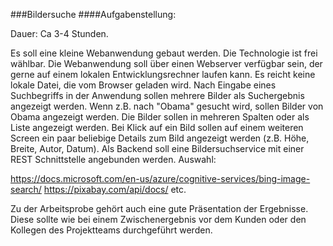 ###Bildersuche
####Aufgabenstellung:

Dauer: Ca 3-4 Stunden.

Es soll eine kleine Webanwendung gebaut werden. Die Technologie ist frei wählbar. Die Webanwendung soll über einen Webserver verfügbar sein, der gerne auf einem lokalen Entwicklungsrechner laufen kann. Es reicht keine lokale Datei, die vom Browser geladen wird.
Nach Eingabe eines Suchbegriffs in der Anwendung sollen mehrere Bilder als Suchergebnis angezeigt werden.
Wenn z.B. nach "Obama" gesucht wird, sollen Bilder von Obama angezeigt werden.
Die Bilder sollen in mehreren Spalten oder als Liste angezeigt werden.
Bei Klick auf ein Bild sollen auf einem weiteren Screen ein paar beliebige Details zum Bild angezeigt werden (z.B. Höhe, Breite, Autor, Datum).
Als Backend soll eine Bildersuchservice mit einer REST Schnittstelle angebunden werden. Auswahl:

https://docs.microsoft.com/en-us/azure/cognitive-services/bing-image-search/
https://pixabay.com/api/docs/
etc.

Zu der Arbeitsprobe gehört auch eine gute Präsentation der Ergebnisse. Diese sollte wie bei einem Zwischenergebnis vor dem Kunden oder den Kollegen des Projektteams durchgeführt werden.

